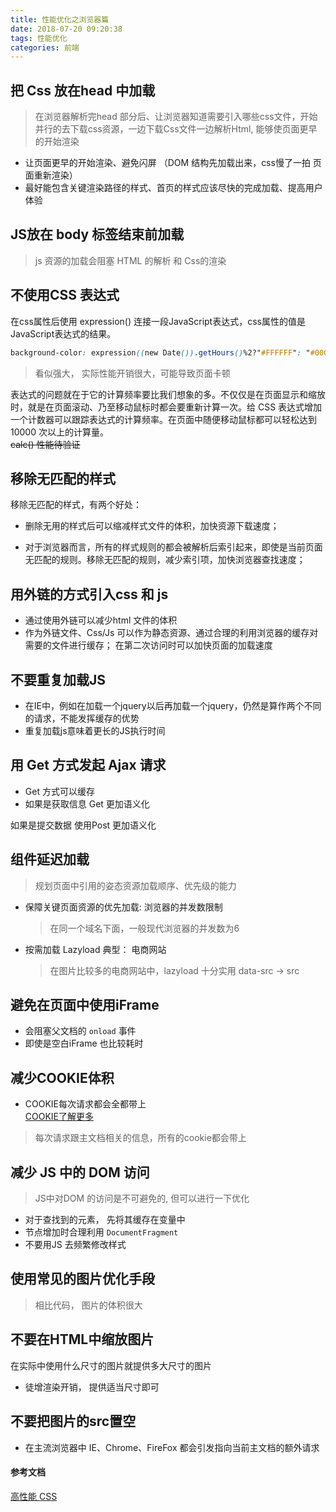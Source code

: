 ```yaml
---
title: 性能优化之浏览器篇
date: 2018-07-20 09:20:38
tags: 性能优化
categories: 前端
---
```

 


## 把 Css 放在head 中加载  
  > 在浏览器解析完head 部分后、让浏览器知道需要引入哪些css文件，开始并行的去下载css资源，一边下载Css文件一边解析Html, 能够使页面更早的开始渲染  

  - 让页面更早的开始渲染、避免闪屏  （DOM 结构先加载出来，css慢了一拍 页面重新渲染）
  - 最好能包含关键渲染路径的样式、首页的样式应该尽快的完成加载、提高用户体验  

## JS放在 body 标签结束前加载  
  
  > js 资源的加载会阻塞 HTML 的解析 和 Css的渲染

## 不使用CSS 表达式  

 在css属性后使用 expression() 连接一段JavaScript表达式，css属性的值是JavaScript表达式的结果。

 ```css
background-color: expression((new Date()).getHours()%2?"#FFFFFF": "#000000" );
 ```

  > 看似强大， 实际性能开销很大，可能导致页面卡顿  

  表达式的问题就在于它的计算频率要比我们想象的多。不仅仅是在页面显示和缩放时，就是在页面滚动、乃至移动鼠标时都会要重新计算一次。给 CSS 表达式增加一个计数器可以跟踪表达式的计算频率。在页面中随便移动鼠标都可以轻松达到 10000 次以上的计算量。  
  ~~calc() 性能待验证~~

## 移除无匹配的样式  

移除无匹配的样式，有两个好处：  
- 删除无用的样式后可以缩减样式文件的体积，加快资源下载速度；

- 对于浏览器而言，所有的样式规则的都会被解析后索引起来，即使是当前页面无匹配的规则。移除无匹配的规则，减少索引项，加快浏览器查找速度；

## 用外链的方式引入css 和 js  

  - 通过使用外链可以减少html 文件的体积  
  - 作为外链文件、Css/Js 可以作为静态资源、通过合理的利用浏览器的缓存对需要的文件进行缓存； 在第二次访问时可以加快页面的加载速度  

## 不要重复加载JS  
  - 在IE中，例如在加载一个jquery以后再加载一个jquery，仍然是算作两个不同的请求，不能发挥缓存的优势  
  - 重复加载js意味着更长的JS执行时间  
  
## 用 Get 方式发起 Ajax 请求
  - Get 方式可以缓存  
  - 如果是获取信息 Get 更加语义化  

  如果是提交数据 使用Post 更加语义化  

## 组件延迟加载  
  > 规划页面中引用的姿态资源加载顺序、优先级的能力

  - 保障关键页面资源的优先加载: 浏览器的并发数限制  

    > 在同一个域名下面，一般现代浏览器的并发数为6 
  - 按需加载 Lazyload 典型： 电商网站  
    > 在图片比较多的电商网站中，lazyload 十分实用 data-src -> src  

## 避免在页面中使用iFrame  

  - 会阻塞父文档的 `onload` 事件  
  - 即使是空白iFrame 也比较耗时

## 减少COOKIE体积  
  - COOKIE每次请求都会全都带上  
  [COOKIE了解更多](https://segmentfault.com/a/1190000004556040)   
  > 每次请求跟主文档相关的信息，所有的cookie都会带上  

## 减少 JS 中的 DOM 访问  
> JS中对DOM 的访问是不可避免的, 但可以进行一下优化  

  - 对于查找到的元素， 先将其缓存在变量中  
  - 节点增加时合理利用 `DocumentFragment`  
  - 不要用JS 去频繁修改样式

## 使用常见的图片优化手段  
> 相比代码， 图片的体积很大  

## 不要在HTML中缩放图片  
在实际中使用什么尺寸的图片就提供多大尺寸的图片  
  - 徒增渲染开销， 提供适当尺寸即可  
## 不要把图片的src置空  
  - 在主流浏览器中 IE、Chrome、FireFox 都会引发指向当前主文档的额外请求


#### 参考文档

[高性能 CSS](http://www.alloyteam.com/2012/10/high-performance-css/)
